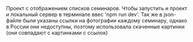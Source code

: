 Проект с отображением списков семинаров.
Чтобы запустить и проект и локальный сервер в терминале ввес 'npm run dev'.
Так же в json-файле были указаны ссылки на фотографии каждому семинару, однако в России они недоступны, поэтому использовала скаченные картинки (они совпадают с картинками с ссылок)
